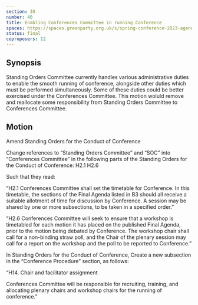 ```yaml
---
section: IO
number: 40
title: Enabling Conferences Committee in running Conference
spaces: https://spaces.greenparty.org.uk/s/spring-conference-2023-agenda-forum/?contentId=119493
status: final
coproposers: 12
---
```

## Synopsis
Standing Orders Committee currently handles various administrative duties to enable the smooth running of conference, alongside other duties which must be performed simultaneously. Some of these duties could be better exercised under the Conferences Committee. This motion woIuld remove and reallocate some responsibility from Standing Orders Committee to Conferences Committee.

## Motion
Amend Standing Orders for the Conduct of Conference

Change references to “Standing Orders Committee” and “SOC” into “Conferences Committee” in the following parts of the Standing Orders for the Conduct of Conference: H2.1 H2.6

Such that they read:

“H2.1 Conferences Committee shall set the timetable for Conference. In this timetable, the sections of the Final Agenda listed in B3 should all receive a suitable allotment of time for discussion by Conference. A session may be shared by one or more subsections, to be taken in a specified order.”

“H2.6 Conferences Committee will seek to ensure that a workshop is timetabled for each motion it has placed on the published Final Agenda, prior to the motion being debated by Conference. The workshop chair shall call for a non-binding straw poll, and the Chair of the plenary session may call for a report on the workshop and the poll to be reported to Conference.”

In Standing Orders for the Conduct of Conference, Create a new subsection in the “Conference Procedure” section, as follows:

“H14. Chair and facilitator assignment

Conferences Committee will be responsible for recruiting, training, and allocating plenary chairs and workshop chairs for the running of conference.”
